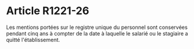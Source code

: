 # Article R1221-26

  
Les mentions portées sur le registre unique du personnel sont conservées pendant cinq ans à compter de la date à laquelle le salarié ou le stagiaire a quitté l'établissement.